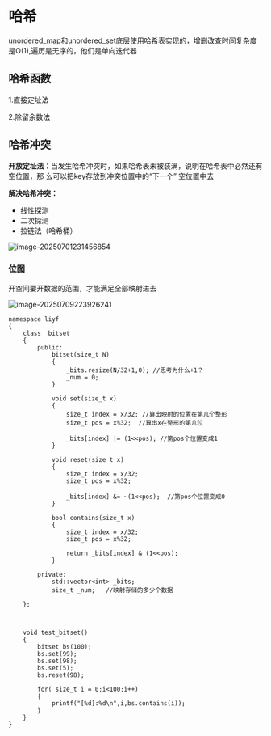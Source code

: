 # 哈希

unordered_map和unordered_set底层使用哈希表实现的，增删改查时间复杂度是O(1),遍历是无序的，他们是单向迭代器

## 哈希函数

1.直接定址法

2.除留余数法

## 哈希冲突

**开放定址法**：当发生哈希冲突时，如果哈希表未被装满，说明在哈希表中必然还有空位置，那
么可以把key存放到冲突位置中的“下一个” 空位置中去

**解决哈希冲突：**

- 线性探测
- 二次探测
- 拉链法（哈希桶）

![image-20250701231456854](C:\Users\LIYUFENG\AppData\Roaming\Typora\typora-user-images\image-20250701231456854.png)



### 位图

开空间要开数据的范围，才能满足全部映射进去

![image-20250709223926241](C:\Users\LIYUFENG\AppData\Roaming\Typora\typora-user-images\image-20250709223926241.png)

```
namespace liyf
{
	class  bitset
	{
		public:
			bitset(size_t N)
			{
				_bits.resize(N/32+1,0); //思考为什么+1？
				_num = 0;
			}
			
			void set(size_t x)
			{
				size_t index = x/32; //算出映射的位置在第几个整形
				size_t pos = x%32;	//算出x在整形的第几位
				
				_bits[index] |= (1<<pos); //第pos个位置变成1
			}
			
			void reset(size_t x)
			{
				size_t index = x/32;
				size_t pos = x%32;
				
				_bits[index] &= ~(1<<pos);	//第pos个位置变成0
			}
		
			bool contains(size_t x)
			{	
				size_t index = x/32;
				size_t pos = x%32;
				
				return _bits[index] & (1<<pos);
			}
            
		private:
			std::vector<int> _bits;
			size_t _num;   //映射存储的多少个数据
		
	};
	
	
	
	void test_bitset()
	{
		bitset bs(100);
		bs.set(99);
		bs.set(98);
		bs.set(5);
		bs.reset(98);
		
		for( size_t i = 0;i<100;i++)
		{
			printf("[%d]:%d\n",i,bs.contains(i));
		}
	}
}


```

